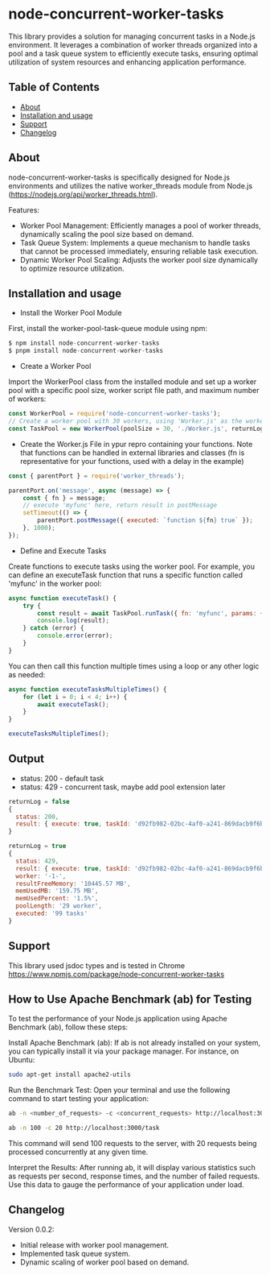 # node-concurrent-worker-tasks

This library provides a solution for managing concurrent tasks in a Node.js environment. It leverages a combination of worker threads organized into a pool and a task queue system to efficiently execute tasks, ensuring optimal utilization of system resources and enhancing application performance.

## Table of Contents
<!-- no toc -->
  - [About](#about)
  - [Installation and usage](#installation-and-usage)
  - [Support](#support)
  - [Changelog](#changelog)


## About

node-concurrent-worker-tasks is specifically designed for Node.js environments and utilizes the native worker_threads module from Node.js (https://nodejs.org/api/worker_threads.html).

Features:
* Worker Pool Management: Efficiently manages a pool of worker threads, dynamically scaling the pool size based on demand.
* Task Queue System: Implements a queue mechanism to handle tasks that cannot be processed immediately, ensuring reliable task execution.
* Dynamic Worker Pool Scaling: Adjusts the worker pool size dynamically to optimize resource utilization.


## Installation and usage

  * Install the Worker Pool Module

First, install the worker-pool-task-queue module using npm:

```js
$ npm install node-concurrent-worker-tasks
$ pnpm install node-concurrent-worker-tasks
```

  * Create a Worker Pool

Import the WorkerPool class from the installed module and set up a worker pool with a specific pool size, worker script file path, and maximum number of workers:

```js
const WorkerPool = require('node-concurrent-worker-tasks');
// Create a worker pool with 30 workers, using 'Worker.js' as the worker script
const TaskPool = new WorkerPool(poolSize = 30, './Worker.js', returnLog = false);

```
  * Create the Worker.js File in ypur repro containing your functions. Note that functions can be handled in external libraries and classes (fn is representative for your functions, used with a delay in the example)

```js
const { parentPort } = require('worker_threads');

parentPort.on('message', async (message) => {
    const { fn } = message;
    // execute 'myfunc' here, return result in postMessage
    setTimeout(() => {
        parentPort.postMessage({ executed: `function ${fn} true` });
    }, 1000);
});
```

  * Define and Execute Tasks

Create functions to execute tasks using the worker pool. For example, you can define an executeTask function that runs a specific function called 'myfunc' in the worker pool:

```js
async function executeTask() {
    try {
        const result = await TaskPool.runTask({ fn: 'myfunc', params: { set: true } });
        console.log(result);
    } catch (error) {
        console.error(error);
    }
}
```

You can then call this function multiple times using a loop or any other logic as needed:

```js
async function executeTasksMultipleTimes() {
    for (let i = 0; i < 4; i++) {
        await executeTask();
    }
}

executeTasksMultipleTimes();
```

## Output

- status: 200 - default task
- status: 429 - concurrent task, maybe add pool extension later

```js
returnLog = false
{
  status: 200,
  result: { execute: true, taskId: 'd92fb982-02bc-4af0-a241-869dacb9f6ba' },
}
```

```js
returnLog = true
{
  status: 429,
  result: { execute: true, taskId: 'd92fb982-02bc-4af0-a241-869dacb9f6ba' },
  worker: '-1-',
  resultFreeMemory: '10445.57 MB',
  memUsedMB: '159.75 MB',
  memUsedPercent: '1.5%',
  poolLength: '29 worker',
  executed: '99 tasks'
}
```

## Support

This library used jsdoc types and is tested in Chrome
https://www.npmjs.com/package/node-concurrent-worker-tasks

## How to Use Apache Benchmark (ab) for Testing

To test the performance of your Node.js application using Apache Benchmark (ab), follow these steps:

Install Apache Benchmark (ab): If ab is not already installed on your system, you can typically install it via your package manager. For instance, on Ubuntu:

```bash
sudo apt-get install apache2-utils
```

Run the Benchmark Test: Open your terminal and use the following command to start testing your application:

```bash
ab -n <number_of_requests> -c <concurrent_requests> http://localhost:3000/task
```

```bash
ab -n 100 -c 20 http://localhost:3000/task
```

This command will send 100 requests to the server, with 20 requests being processed concurrently at any given time.

Interpret the Results: After running ab, it will display various statistics such as requests per second, response times, and the number of failed requests. Use this data to gauge the performance of your application under load.

## Changelog

Version 0.0.2:
- Initial release with worker pool management.
- Implemented task queue system.
- Dynamic scaling of worker pool based on demand.
